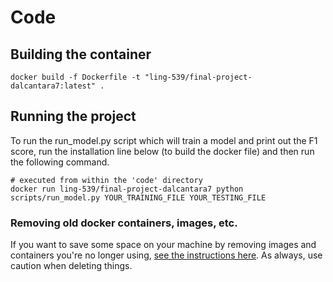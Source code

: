 # Code

## Building the container

```
docker build -f Dockerfile -t "ling-539/final-project-dalcantara7:latest" .
```

## Running the project
To run the run_model.py script which will train a model and print out the F1 score, run the installation line below (to build the docker file) and then run the following command. 

``` 
# executed from within the 'code' directory
docker run ling-539/final-project-dalcantara7 python scripts/run_model.py YOUR_TRAINING_FILE YOUR_TESTING_FILE
``` 

### Removing old docker containers, images, etc.

If you want to save some space on your machine by removing images and containers you're no longer using, [see the instructions here](https://docs.docker.com/config/pruning/).  As always, use caution when deleting things.

